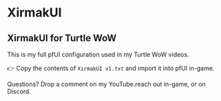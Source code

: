 # XirmakUI
## XirmakUI for Turtle WoW

This is my full pfUI configuration used in my Turtle WoW videos.

👉 Copy the contents of `XirmakUI v1.txt` and import it into pfUI in-game.

Questions? Drop a comment on my YouTube.reach out in-game, or on Discord.

